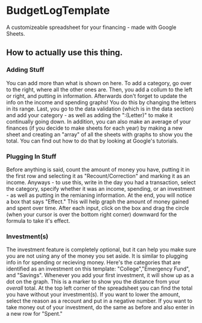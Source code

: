 # BudgetLogTemplate
A customizeable spreadsheet for your financing - made with Google Sheets.

## How to actually use this thing.

### Adding Stuff
You can add more than what is shown on here. To add a category, go over to the right, where all the other ones are. Then, you add a collum to the left or right, and putting in information. Afterwards don't forget to update the info on the income and spending graphs! You do this by changing the letters in its range. Last, you go to the data validation (which is in the data section) and add your category - as well as adding the ":(Letter)" to make it continually going down. In addition, you can also make an average of your finances (if you decide to make sheets for each year) by making a new sheet and creating an "array" of all the sheets with graphs to show you the total. You can find out how to do that by looking at Google's tutorials.

### Plugging In Stuff
Before anything is said, count the amount of money you have, putting it in the first row and selecting it as "Recount/Correction" and marking it as an income. Anyways - to use this, write in the day you had a transaction, select the category, specify whether it was an income, spending, or an investment - as well as putting in the remianing information. At the end, you will notice a box that says "Effect." This will help graph the amount of money gained and spent over time. After each input, click on the box and drag the circle (when your cursor is over the bottom right corner) downward for the formula to take it's effect.

### Investment(s)
The investment feature is completely optional, but it can help you make sure you are not using any of the money you set aside. It is similar to plugging info in for spending or recieving money. Here's the categories that are identified as an investment on this template: "College","Emergency Fund", and "Savings". Whenever you add your first investment, it will show up as a dot on the graph. This is a marker to show you the distance from your *overall* total. At the top left corner of the spreadsheet you can find the total you have without your investment(s). If you want to lower the amount, select the reason as a recount and put in a negative number. If you want to take money out of your investment, do the same as before and also enter in a new row for "Spent."
